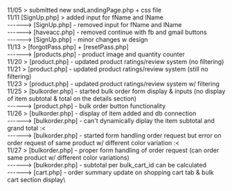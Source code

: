 11/05 > submitted new sndLandingPage.php + css file\
11/11 [SignUp.php] > added input for fName and lName\
------> [SignUp.php] - removed input for fName and lName\
------> [haveacc.php] - removed continue with fb and gmail buttons\
------> [SignUp.php] - minor changes w design\
11/13 > [forgotPass.php] + [resetPass.php]\
------> [products.php] - product image and quantity counter\
11/20 > [product.php] - updated product ratings/review system (no filtering)\
11/21 > [product.php] - updated product ratings/review system (still no filtering)\
11/23 > [product.php] - updated product ratings/review system w/ filtering\
11/25 > [bulkorder.php] - started bulk order form display & inputs (no display of item subtotal & total on the details section)\
------> [product.php] - bulk order button functionality\
11/26 > [bulkorder.php] - display of item added and db connection\
------> [bulkorder.php] - can't dynamically diplay the item subtotal and grand total :< \
------> [bulkorder.php] - started form handling order request but error on order request of same product w/ different color variation :< \
11/27 > [bulkorder.php] - proper form handling of order request (can order same product w/ different color variations)\
------> [bulkorder.php] - subtotal per bulk_cart_id can be calculated\
------> [cart.php] - order summary update on shopping cart tab & bulk cart section display\
